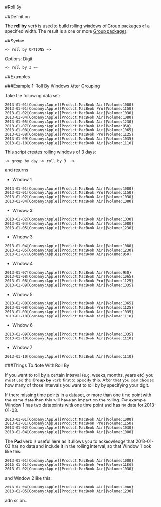 #Roll By

##Definition

The **roll by** verb is used to build rolling windows of [Group packages](../../package.html) of a specified width. The result is a one or more [Group packages](../../package).


##Syntax
<script type="text/javascript">
Diagram(
OneOrMore(NonTerminal('GROUP PACKAGE')),

Terminal('~>'),

    Terminal('roll by'),

Choice(0,
  NonTerminal('DIGIT')
),


Terminal('~>'),
OneOrMore(NonTerminal('GROUP PACKAGE'))
).addTo();
</script>
```language-tractor
~> roll by OPTIONS ~>
```
Options: Digit

```language-tractor
~> roll by 3 ~>
```

##Examples

###Example 1: Roll By Windows After Grouping

Take the following data set:

```language-katsu
2013-01-01[Company:Apple][Product:MacBook Air]{Volume:1000}
2013-01-01[Company:Apple][Product:MacBook Pro]{Volume:1150}
2013-01-02[Company:Apple][Product:MacBook Air]{Volume:1030}
2013-01-04[Company:Apple][Product:MacBook Air]{Volume:1080}
2013-01-05[Company:Apple][Product:MacBook Air]{Volume:1230}
2013-01-07[Company:Apple][Product:MacBook Air]{Volume:950}
2013-01-08[Company:Apple][Product:MacBook Air]{Volume:1065}
2013-01-08[Company:Apple][Product:MacBook Pro]{Volume:1125}
2013-01-09[Company:Apple][Product:MacBook Air]{Volume:1035}
2013-01-10[Company:Apple][Product:MacBook Air]{Volume:1110}
```

This script creates rolling windows of 3 days:

```language-tractor
~> group by day ~> roll by 3  ~>
```
and returns

- Window 1

```language-katsu
2013-01-01[Company:Apple][Product:MacBook Air]{Volume:1000}
2013-01-01[Company:Apple][Product:MacBook Pro]{Volume:1150}
2013-01-02[Company:Apple][Product:MacBook Air]{Volume:1030}
2013-01-04[Company:Apple][Product:MacBook Air]{Volume:1080}
``` 
- Window 2

```language-katsu
2013-01-02[Company:Apple][Product:MacBook Air]{Volume:1030}
2013-01-04[Company:Apple][Product:MacBook Air]{Volume:1080}
2013-01-05[Company:Apple][Product:MacBook Air]{Volume:1230}
```
- Window 3

```language-katsu
2013-01-04[Company:Apple][Product:MacBook Air]{Volume:1080}
2013-01-05[Company:Apple][Product:MacBook Air]{Volume:1230}
2013-01-07[Company:Apple][Product:MacBook Air]{Volume:950}
```
- Window 4 

```language-katsu
2013-01-07[Company:Apple][Product:MacBook Air]{Volume:950}
2013-01-08[Company:Apple][Product:MacBook Air]{Volume:1065}
2013-01-08[Company:Apple][Product:MacBook Pro]{Volume:1125}
2013-01-09[Company:Apple][Product:MacBook Air]{Volume:1035}
```
- Window 5

```language-katsu
2013-01-08[Company:Apple][Product:MacBook Air]{Volume:1065}
2013-01-08[Company:Apple][Product:MacBook Pro]{Volume:1125}
2013-01-09[Company:Apple][Product:MacBook Air]{Volume:1035}
2013-01-10[Company:Apple][Product:MacBook Air]{Volume:1110}
```
- Window 6

```language-katsu
2013-01-09[Company:Apple][Product:MacBook Air]{Volume:1035}
2013-01-10[Company:Apple][Product:MacBook Air]{Volume:1110}
```
- Window 7

```language-katsu
2013-01-10[Company:Apple][Product:MacBook Air]{Volume:1110}
```

###Things To Note With Roll By

If you want to roll by a certain interval (e.g. weeks, months, years etc) you must use the **Group by** verb first to specify this. After that you can choose how many of those intervals you want to roll by by specifying your digit.

If there missing time points in a dataset, or more than one time point with the same date then this will have an impact on the rolling. For example Window 1 has two datapoints with one time point and has no data for 2013-01-03.

```language-katsu
2013-01-01[Company:Apple][Product:MacBook Air]{Volume:1000}
2013-01-01[Company:Apple][Product:MacBook Pro]{Volume:1150}
2013-01-02[Company:Apple][Product:MacBook Air]{Volume:1030}
2013-01-04[Company:Apple][Product:MacBook Air]{Volume:1080}
``` 

The **Pad** verb is useful here as it allows you to acknowledge that 2013-01-03 has no data and include it in the rolling interval, so that Window 1 look like this:

```language-katsu
2013-01-01[Company:Apple][Product:MacBook Air]{Volume:1000}
2013-01-01[Company:Apple][Product:MacBook Pro]{Volume:1150}
2013-01-02[Company:Apple][Product:MacBook Air]{Volume:1030}
``` 
and Window 2 like this:

```language-katsu
2013-01-04[Company:Apple][Product:MacBook Air]{Volume:1080}
2013-01-05[Company:Apple][Product:MacBook Air]{Volume:1230}
``` 
adn so on...
